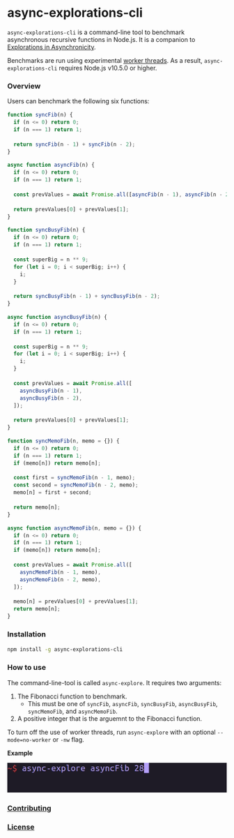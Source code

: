 # async-explorations-cli

`async-explorations-cli` is a command-line tool to benchmark asynchronous recursive functions in Node.js. It is a companion to [Explorations in Asynchronicity](https://github.com/m1010j/async-explorations).

Benchmarks are run using experimental [worker threads](https://nodejs.org/api/worker_threads.html). As a result, `async-explorations-cli` requires Node.js v10.5.0 or higher.

### Overview

Users can benchmark the following six functions:

```javascript
function syncFib(n) {
  if (n <= 0) return 0;
  if (n === 1) return 1;

  return syncFib(n - 1) + syncFib(n - 2);
}
```

```javascript
async function asyncFib(n) {
  if (n <= 0) return 0;
  if (n === 1) return 1;

  const prevValues = await Promise.all([asyncFib(n - 1), asyncFib(n - 2)]);

  return prevValues[0] + prevValues[1];
}
```

```javascript
function syncBusyFib(n) {
  if (n <= 0) return 0;
  if (n === 1) return 1;

  const superBig = n ** 9;
  for (let i = 0; i < superBig; i++) {
    i;
  }

  return syncBusyFib(n - 1) + syncBusyFib(n - 2);
}
```

```javascript
async function asyncBusyFib(n) {
  if (n <= 0) return 0;
  if (n === 1) return 1;

  const superBig = n ** 9;
  for (let i = 0; i < superBig; i++) {
    i;
  }

  const prevValues = await Promise.all([
    asyncBusyFib(n - 1),
    asyncBusyFib(n - 2),
  ]);

  return prevValues[0] + prevValues[1];
}
```

```javascript
function syncMemoFib(n, memo = {}) {
  if (n <= 0) return 0;
  if (n === 1) return 1;
  if (memo[n]) return memo[n];

  const first = syncMemoFib(n - 1, memo);
  const second = syncMemoFib(n - 2, memo);
  memo[n] = first + second;

  return memo[n];
}
```

```javascript
async function asyncMemoFib(n, memo = {}) {
  if (n <= 0) return 0;
  if (n === 1) return 1;
  if (memo[n]) return memo[n];

  const prevValues = await Promise.all([
    asyncMemoFib(n - 1, memo),
    asyncMemoFib(n - 2, memo),
  ]);

  memo[n] = prevValues[0] + prevValues[1];
  return memo[n];
}
```

### Installation

```bash
npm install -g async-explorations-cli
```

### How to use

The command-line-tool is called `async-explore`. It requires two arguments:
1. The Fibonacci function to benchmark.
    - This must be one of `syncFib`, `asyncFib`, `syncBusyFib`, `asyncBusyFib`, `syncMemoFib`, and `asyncMemoFib`.
1. A positive integer that is the arguemnt to the Fibonacci function.

To turn off the use of worker threads, run `async-explore` with an optional `--mode=no-worker` or `-nw` flag.

**Example**

![asyncFib 28 preview gif](./media/preview.gif)


### [Contributing](./CONTRIBUTING.md)

### [License](./LICENSE)